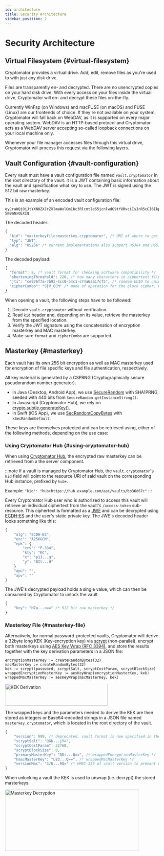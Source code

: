 ```yaml
---
id: architecture
title: Security Architecture
sidebar_position: 2
---
```


# Security Architecture

## Virtual Filesystem {#virtual-filesystem}

Cryptomator provides a virtual drive. Add, edit, remove files as you're used to with just any disk drive.

Files are transparently en- and decrypted.
There are no unencrypted copies on your hard disk drive.
With every access on your files inside the virtual drive, Cryptomator will en- and decrypt these files on-the-fly.

Currently WinFsp (on Windows) and macFUSE (on macOS) and FUSE (Linux) are our frontends of choice.
If they're not available on your system, Cryptomator will fall back on WebDAV, as it is supported on every major operating system.
WebDAV is an HTTP-based protocol and Cryptomator acts as a WebDAV server accepting so-called loopback connections on your local machine only.

Whenever your file manager accesses files through this virtual drive, Cryptomator will process this request via the following layers.

## Vault Configuration {#vault-configuration}

Every vault must have a vault configuration file named `vault.cryptomator` in the root directory of the vault.
It is a JWT containing basic information about the vault and specification what key to use.
The JWT is signed using the 512 bit raw masterkey.

This is an example of an encoded vault configuration file:

```
eyJraWQiOiJtYXN0ZXJrZXlmaWxlOm1hc3RlcmtleS5jcnlwdG9tYXRvciIsInR5cCI6IkpXVCIsImFsZyI6IkhTMjU2In0.eyJmb3JtYXQiOjgsInNob3J0ZW5pbmdUaHJlc2hvbGQiOjIyMCwianRpIjoiY2U5NzZmN2EtN2I5Mi00Y2MwLWI0YzEtYzc0YTZhYTE3Y2Y1IiwiY2lwaGVyQ29tYm8iOiJTSVZfQ1RSTUFDIn0.IJlu4dHb3fqB2fAk9lf8G8zyEXc7OLB-5m9aNxOEXIQ
```

The decoded header:

```js
{
  "kid": "masterkeyfile:masterkey.cryptomator", /* URI of where to get the key */
  "typ": "JWT",
  "alg": "HS256" /* current implementations also support HS384 and HS512 */
}
```

The decoded payload:

```js
{
  "format": 8, /* vault format for checking software compatibility */
  "shorteningThreshold": 220, /* how many characters in ciphertext filenames before shortening */
  "jti": "ce976f7a-7b92-4cc0-b4c1-c74a6aa17cf5", /* random UUID to uniquely identify the vault */
  "cipherCombo": "SIV_GCM" /* mode of operation for the block cipher. Other possible values are "SIV_CTRMAC" */
}
```

When opening a vault, the following steps have to be followed:

1. Decode `vault.cryptomator` without verification.
2. Read `kid` header and, depending on its value, retrieve the masterkey from the specified location.
3. Verify the JWT signature using the concatenation of encryption masterkey and MAC masterkey.
4. Make sure `format` and `cipherCombo` are supported.

## Masterkey {#masterkey}

Each vault has its own 256 bit encryption as well as MAC masterkey used for encryption of file specific keys and file authentication, respectively.

All key material is generated by a CSPRNG (Cryptographically secure pseudorandom number generator).

* In Java (Desktop, Android App), we use [SecureRandom](https://docs.oracle.com/javase/8/docs/api/java/security/SecureRandom.html) with SHA1PRNG, seeded with 440 bits from `SecureRandom.getInstanceStrong()`.
* In Javascript (Cryptomator Hub), we rely on [crypto.subtle.generateKey()](https://developer.mozilla.org/en-US/docs/Web/API/SubtleCrypto/generateKey).
* In Swift (iOS App), we use [SecRandomCopyBytes](https://developer.apple.com/documentation/security/1399291-secrandomcopybytes) with `kSecRandomDefault`.

These keys are themselves protected and can be retrieved using, either of the following methods, depending on the use case:

### Using Cryptomator Hub {#using-cryptomator-hub}

When using [Cryptomator Hub](/docs/hub/access-vault.md), the encrypted raw masterkey can be retrieved from a the server component.

:::note
If a vault is managed by Cryptomator Hub, the `vault.cryptomator`'s `kid` field will point to the resource URI of said vault on the corresponding Hub instance, prefixed by `hub+`.

Example: `"kid": "hub+https://hub.example.com/api/vaults/bb36d67c"`
:::

Every Cryptomator Hub user who is authorized to access this vault will retrieve an individual ciphertext from the vault's `/access-token` sub-resource.
This ciphertext is formatted as a [JWE](https://tools.ietf.org/html/rfc7516) and can be decrypted using [ECDH-ES](https://datatracker.ietf.org/doc/html/rfc7518#section-4.6) and the user's static private key.
The JWE's decoded header looks something like this:

```js
{
    "alg": "ECDH-ES",
    "enc": "A256GCM",
    "epk": {
        "crv": "P-384",
        "kty": "EC",
        "x": "p1J...g",
        "y": "8Il...H"
    }
    "apu": "",
    "apv": ""
}
```

The JWE's decrypted payload holds a single value, which can then be consumed by Cryptomator to unlock the vault:

```js
{
    "key": "H7u...o==" /* 512 bit raw masterkey */
}
```

### Masterkey File {#masterkey-file}

Alternatively, for normal password-protected vaults, Cryptomator will derive a 32byte long KEK (Key-encryption key) via [scrypt](https://tools.ietf.org/html/rfc7914) (non-parallel), encrypt both masterkeys using [AES Key Wrap (RFC 3394)](https://tools.ietf.org/html/rfc3394), and store the results together with the key derivation parameters in a JSON file:

```
encryptionMasterKey := createRandomBytes(32)
macMasterKey := createRandomBytes(32)
kek := scrypt(password, scryptSalt, scryptCostParam, scryptBlockSize)
wrappedEncryptionMasterKey := aesKeyWrap(encryptionMasterKey, kek)
wrappedMacMasterKey := aesKeyWrap(macMasterKey, kek)
```

<WhiteBox>
  <Image src="/img/security/key-derivation.png" srcset="/img/security/key-derivation.png 1x, /img/security/key-derivation@2x.png 2x" alt="KEK Derivation" width="336" height="71" />
</WhiteBox>

The wrapped keys and the parameters needed to derive the KEK are then stored as integers or Base64-encoded strings in a JSON file named `masterkey.cryptomator`, which is located in the root directory of the vault.

```js
{
    "version": 999, /* deprecated, vault format is now specified in the vault configuration */
    "scryptSalt": "QGk...jY=",
    "scryptCostParam": 32768,
    "scryptBlockSize": 8,
    "primaryMasterKey": "QDi...Q==", /* wrappedEncryptionMasterKey */
    "hmacMasterKey": "L83...Q==", /* wrappedMacMasterKey */
    "versionMac": "3/U...9Q=" /* HMAC-256 of vault version to prevent undetected downgrade attacks */
}
```

When unlocking a vault the KEK is used to unwrap (i.e. decrypt) the stored masterkeys.

<WhiteBox>
  <Image src="/img/security/masterkey-decryption.png" srcset="/img/security/masterkey-decryption.png 1x, /img/security/masterkey-decryption@2x.png 2x" alt="Masterkey Decryption" width="439" height="200" />
</WhiteBox>
